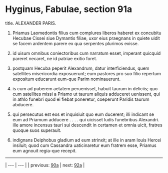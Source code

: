 # Hyginus, Fabulae, section 91a

title. ALEXANDER PARIS.



1. Priamus Laomedontis filius cum complures liberos haberet ex concubitu Hecubae Cissei siue Dymantis filiae, uxor eius praegnans in quiete uidit se facem ardentem parere ex qua serpentes plurimos exisse.



2. id uisum omnibus coniectoribus cum narratum esset, imperant quicquid pareret necaret, ne id patriae exitio foret.



3. postquam Hecuba peperit Alexandrum, datur interficiendus, quem satellites misericordia exposuerunt; eum pastores pro suo filio repertum expositum educarunt eum-que Parim nominauerunt.



4. is cum ad puberem aetatem peruenisset, habuit taurum in deliciis; quo cum satellites missi a Priamo ut taurum aliquis adduceret uenissent, qui in athlo funebri quod ei fiebat poneretur, coeperunt Paridis taurum abducere.



5. qui persecutus est eos et inquisiuit quo eum ducerent; illi indicant se eum ad Priamum adducere . . . . qui uicisset ludis funebribus Alexandri. ille amore incensus tauri sui descendit in certamen et omnia uicit, fratres quoque suos superauit.



6. indignans Deiphobus gladium ad eum strinxit; at ille in aram Iouis Hercei insiluit; quod cum Cassandra uaticinaretur eum fratrem esse, Priamus eum agnouit regia-que recepit.



---

| --- | --- |
| previous: [90a](../90a/) | next: [92a](../92a/) |
